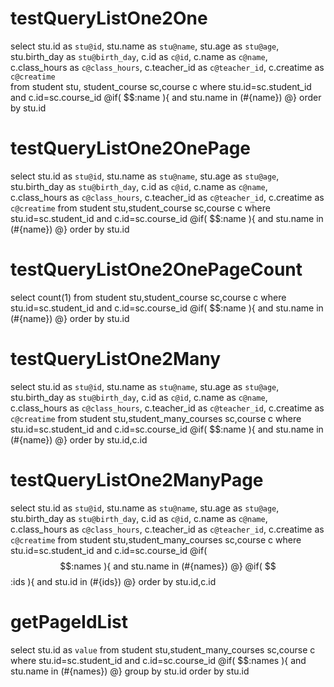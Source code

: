 testQueryListOne2One
====
select
stu.id as `stu@id`,
stu.name as `stu@name`,
stu.age as `stu@age`,
stu.birth_day as `stu@birth_day`,
c.id as `c@id`,
c.name as `c@name`,
c.class_hours as `c@class_hours`,
c.teacher_id as `c@teacher_id`,
c.creatime as `c@creatime`  
from student stu, student_course sc,course c 
where stu.id=sc.student_id and c.id=sc.course_id 
@if( $$:name ){ 
and stu.name in (#{name})
@} 
order by stu.id

testQueryListOne2OnePage
====
select
stu.id as `stu@id`,
stu.name as `stu@name`,
stu.age as `stu@age`,
stu.birth_day as `stu@birth_day`,
c.id as `c@id`,
c.name as `c@name`,
c.class_hours as `c@class_hours`,
c.teacher_id as `c@teacher_id`,
c.creatime as `c@creatime`
from student stu,student_course sc,course c 
where stu.id=sc.student_id and c.id=sc.course_id 
@if( $$:name ){ 
and stu.name in (#{name})
@} 
order by stu.id

testQueryListOne2OnePageCount
====
select count(1) from student stu,student_course sc,course c 
where stu.id=sc.student_id and c.id=sc.course_id 
@if( $$:name ){
and stu.name in (#{name})
@} 
order by stu.id


testQueryListOne2Many
====
select
stu.id as `stu@id`,
stu.name as `stu@name`,
stu.age as `stu@age`,
stu.birth_day as `stu@birth_day`,
c.id as `c@id`,
c.name as `c@name`,
c.class_hours as `c@class_hours`,
c.teacher_id as `c@teacher_id`,
c.creatime as `c@creatime`
from student stu,student_many_courses sc,course c 
where stu.id=sc.student_id and c.id=sc.course_id 
@if( $$:name ){ 
and stu.name in (#{name})
@} 
order by stu.id,c.id


testQueryListOne2ManyPage
====
select
stu.id as `stu@id`,
stu.name as `stu@name`,
stu.age as `stu@age`,
stu.birth_day as `stu@birth_day`,
c.id as `c@id`,
c.name as `c@name`,
c.class_hours as `c@class_hours`,
c.teacher_id as `c@teacher_id`,
c.creatime as `c@creatime`
from student stu,student_many_courses sc,course c where 
stu.id=sc.student_id and c.id=sc.course_id 
@if( $$:names ){ 
and stu.name in (#{names})
@} 
@if( $$:ids ){ 
and stu.id in (#{ids})
@} 
order by stu.id,c.id

getPageIdList
====
select stu.id as `value`
from student stu,student_many_courses sc,course c where stu.id=sc.student_id and c.id=sc.course_id 
@if( $$:names ){ 
and stu.name in (#{names})
@} 
group by stu.id order by stu.id
